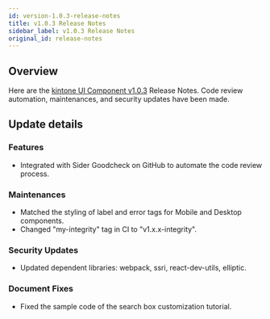 ```yaml
---
id: version-1.0.3-release-notes
title: v1.0.3 Release Notes
sidebar_label: v1.0.3 Release Notes
original_id: release-notes
---
```


## Overview

Here are the [kintone UI Component v1.0.3](https://github.com/kintone-labs/kintone-ui-component/releases/tag/v1.0.3) Release Notes.
Code review automation, maintenances, and security updates have been made.

## Update details
### Features
- Integrated with Sider Goodcheck on GitHub to automate the code review process.

### Maintenances
- Matched the styling of label and error tags for Mobile and Desktop components.
- Changed "my-integrity" tag in CI to "v1.x.x-integrity".

### Security Updates
- Updated dependent libraries: webpack, ssri, react-dev-utils, elliptic.

### Document Fixes
- Fixed the sample code of the search box customization tutorial.
